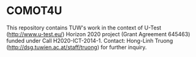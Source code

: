 # COMOT4U
This repository contains TUW's work in the context of U-Test (http://www.u-test.eu/) Horizon 2020 project (Grant Agreement 645463) funded under Call H2020-ICT-2014-1.
Contact: Hong-Linh Truong (http://dsg.tuwien.ac.at/staff/truong) for further inquiry.
